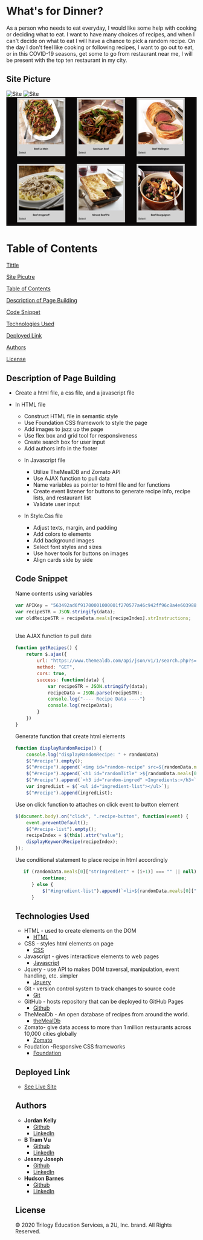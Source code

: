 # What's for Dinner? 
As a person who needs to eat everyday, I would like some help with cooking or deciding what to eat. I want to have many choices of recipes, and when I can't decide on what to eat I will have a chance to pick a random recipe. On the day I don't feel like cooking or following recipes, I want to go out to eat, or in this COVID-19 seasons, get some to go from restaurant near me, I will be present with the top ten restaurant in my city. 

## Site Picture
![Site](assets/readmeimg/header.png)
![Site](assets/readmeimg/body.png)
![Site](assets/readmeimg/inside.png)

# Table of Contents 
[Tittle](What's-for-Dinner )

[Site Picutre](#Site-picture)

[Table of Contents](#Table-of-Content)

[Description of Page Building ](#Description-of-Page-Building)

[Code Snippet](#Code-Snippet)

[Technologies Used](#Technologies-Used)

[Deployed Link](#Deployed-Link)

[Authors](#Authors)

[License](#License)


## Description of Page Building 
* Create a html file, a css file, and a javascript file
  
* In HTML file 
  <ul>
  <li> Construct HTML file in semantic style 
  <li> Use Foundation CSS framework to style the page
  <li> Add images to jazz up the page 
  <li> Use flex box and grid tool for responsiveness
  <li> Create search box for user input 
  <li> Add authors info in the footer 
  </li>
    
* In Javascript file 
  <ul> 
  <li> Utilize TheMealDB and Zomato API 
  <li> Use AJAX function to pull data
  <li> Name variables as pointer to html file and for functions 
  <li> Create event listener for buttons to generate recipe info, recipe lists, and restaurant list
  <li> Validate user input 
  </li>
  </ul>
* In Style.Css file 
  <ul>
  <li> Adjust texts, margin, and padding 
  <li> Add colors to elements 
  <li> Add background images 
  <li> Select font styles and sizes 
  <li> Use hover tools for buttons on images
  <li> Align cards side by side 
  </li>
  </ul>
## Code Snippet
Name contents using variables 
```javascript
var APIKey = "563492ad6f91700001000001f270577a46c942ff96c8a4e60398816d";
var recipeSTR = JSON.stringify(data);
var oldRecipeSTR = recipeData.meals[recipeIndex].strInstructions;
    
```

Use AJAX function to pull date
```javascript 
function getRecipes() {
    return $.ajax({
        url: "https://www.themealdb.com/api/json/v1/1/search.php?s=" + keywordSearch,
        method: "GET",
        cors: true,
        success: function(data) {
            var recipeSTR = JSON.stringify(data);
            recipeData = JSON.parse(recipeSTR);
            console.log("---- Recipe Data ----")
            console.log(recipeData);
        }
    })
}
```

Generate function that create html elements 
```javascript
function displayRandomRecipe() {
    console.log("displayRandomRecipe: " + randomData)
    $("#recipe").empty();
    $("#recipe").append(`<img id="random-recipe" src=${randomData.meals[0].strMealThumb} alt="mealImg" >`);
    $("#recipe").append(`<h1 id="randomTitle" >${randomData.meals[0].strMeal}</h1>`);
    $("#recipe").append(`<h3 id="random-ingred" >Ingredients:</h3>`);
    var ingredList = $(`<ul id="ingredient-list"></ul>`);
    $("#recipe").append(ingredList);

```


Use on click function to attaches on click event to button element
```javascript 
$(document.body).on("click", ".recipe-button", function(event) {
    event.preventDefault();
    $("#recipe-list").empty();
    recipeIndex = $(this).attr("value");
    displayKeywordRecipe(recipeIndex);
});
  ```
Use conditional statement to place recipe in html accordingly 
  ```javascript 
     if (randomData.meals[0]["strIngredient" + (i+1)] === "" || null) {
            continue;
        } else {
            $("#ingredient-list").append(`<li>${randomData.meals[0]["strIngredient" + (i+1)] + " - " + randomData.meals[0]["strMeasure" + (i+1)]}</li>`);
        }
  ```



## Technologies Used
- HTML - used to create elements on the DOM
  * [HTML](https://developer.mozilla.org/en-US/docs/Web/HTML)
- CSS - styles html elements on page
  * [CSS](https://developer.mozilla.org/en-US/docs/Web/CSS)
- Javascript - gives interacticve elements to web pages
  * [Javascript](https://developer.mozilla.org/en-US/docs/Web/JavaScript)
- Jquery - use API to makes DOM traversal, manipulation, event handling, etc. simpler
  * [Jquery](https://jquery.com/)
- Git - version control system to track changes to source code
   * [Git](https://git-scm.com/)
- GitHub - hosts repository that can be deployed to GitHub Pages
  * [Github](https://github.com/)
- TheMealDb - An open database of recipes from around the world.
  * [theMealDb](https://www.themealdb.com/api.php) 
- Zomato- give data access to more than 1 million restaurants across 10,000 cities globally
  * [Zomato](https://developers.zomato.com/api) 
- Foudation -Responsive CSS frameworks 
  * [Foundation](https://get.foundation/)

## Deployed Link

* [See Live Site](https://vubao2303.github.io/Project-1/)


## Authors

* **Jordan Kelly** 
  - [Github](https://github.com/profjjk)
  - [LinkedIn](https://www.linkedin.com/in/jordan-kelly-3934a597/)
* **B Tram Vu**
  - [Github](https://github.com/vubao2303) 
  - [LinkedIn](https://www.linkedin.com/in/tram-vu-866250121/)
* **Jessny Joseph** 
  - [Github](https://github.com/jessnyj)
  - [LinkedIn](https://www.linkedin.com/in/jessny-joseph-361515201/)
* **Hudson Barnes** 
  - [Github](https://github.com/hudsonmbarnes)
  - [LinkedIn](https://www.linkedin.com/in/hudson-barnes-398483151/)


## License

© 2020 Trilogy Education Services, a 2U, Inc. brand. All Rights Reserved.
